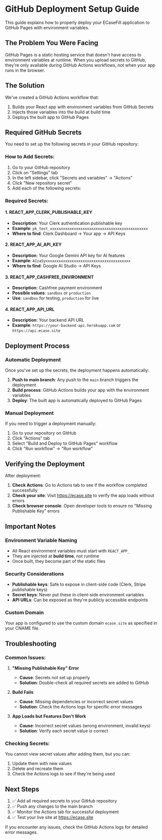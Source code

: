 # GitHub Deployment Setup Guide

This guide explains how to properly deploy your ECaseFill application to GitHub Pages with environment variables.

## The Problem You Were Facing

GitHub Pages is a static hosting service that doesn't have access to environment variables at runtime. When you upload secrets to GitHub, they're only available during GitHub Actions workflows, not when your app runs in the browser.

## The Solution

We've created a GitHub Actions workflow that:
1. Builds your React app with environment variables from GitHub Secrets
2. Injects those variables into the build at build time
3. Deploys the built app to GitHub Pages

## Required GitHub Secrets

You need to set up the following secrets in your GitHub repository:

### How to Add Secrets:
1. Go to your GitHub repository
2. Click on "Settings" tab
3. In the left sidebar, click "Secrets and variables" → "Actions"
4. Click "New repository secret"
5. Add each of the following secrets:

### Required Secrets:

#### 1. REACT_APP_CLERK_PUBLISHABLE_KEY
- **Description**: Your Clerk authentication publishable key
- **Example**: `pk_test_xxxxxxxxxxxxxxxxxxxxxxxxxxxxxxxxxxxxxxxxxxxxx`
- **Where to find**: Clerk Dashboard → Your app → API Keys

#### 2. REACT_APP_AI_API_KEY
- **Description**: Your Google Gemini API key for AI features
- **Example**: `AIzaSyxxxxxxxxxxxxxxxxxxxxxxxxxxxxxxxxxxxxxxx`
- **Where to find**: Google AI Studio → API Keys

#### 3. REACT_APP_CASHFREE_ENVIRONMENT
- **Description**: Cashfree payment environment
- **Possible values**: `sandbox` or `production`
- **Use**: `sandbox` for testing, `production` for live

#### 4. REACT_APP_API_URL
- **Description**: Your backend API URL
- **Example**: `https://your-backend-api.herokuapp.com` or `https://api.ecase.site`

## Deployment Process

### Automatic Deployment
Once you've set up the secrets, the deployment happens automatically:

1. **Push to main branch**: Any push to the `main` branch triggers the deployment
2. **Build process**: GitHub Actions builds your app with the environment variables
3. **Deploy**: The built app is automatically deployed to GitHub Pages

### Manual Deployment
If you need to trigger a deployment manually:

1. Go to your repository on GitHub
2. Click "Actions" tab
3. Select "Build and Deploy to GitHub Pages" workflow
4. Click "Run workflow" → "Run workflow"

## Verifying the Deployment

After deployment:

1. **Check Actions**: Go to Actions tab to see if the workflow completed successfully
2. **Check your site**: Visit https://ecase.site to verify the app loads without errors
3. **Check browser console**: Open developer tools to ensure no "Missing Publishable Key" errors

## Important Notes

### Environment Variable Naming
- All React environment variables must start with `REACT_APP_`
- They are injected at **build time**, not runtime
- Once built, they become part of the static files

### Security Considerations
- **Publishable keys**: Safe to expose in client-side code (Clerk, Stripe publishable keys)
- **Secret keys**: Never put these in client-side environment variables
- **API URLs**: Can be exposed as they're publicly accessible endpoints

### Custom Domain
Your app is configured to use the custom domain `ecase.site` as specified in your CNAME file.

## Troubleshooting

### Common Issues:

1. **"Missing Publishable Key" Error**
   - **Cause**: Secrets not set up properly
   - **Solution**: Double-check all required secrets are added to GitHub

2. **Build Fails**
   - **Cause**: Missing dependencies or incorrect secret values
   - **Solution**: Check the Actions logs for specific error messages

3. **App Loads but Features Don't Work**
   - **Cause**: Incorrect secret values (wrong environment, invalid keys)
   - **Solution**: Verify each secret value is correct

### Checking Secrets:
You cannot view secret values after adding them, but you can:
1. Update them with new values
2. Delete and recreate them
3. Check the Actions logs to see if they're being used

## Next Steps

1. ✅ Add all required secrets to your GitHub repository
2. ✅ Push any changes to the main branch
3. ✅ Monitor the Actions tab for successful deployment
4. ✅ Test your live site at https://ecase.site

If you encounter any issues, check the GitHub Actions logs for detailed error messages. 